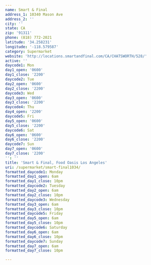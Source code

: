 ```yaml
---
name: Smart & Final
address_1: 10340 Mason Ave
address_2: ''
city: ''
state: CA
zip: '91311'
phone: (818) 772-2021
latitude: '34.258231'
longitude: '-118.579587'
category: Supermarket
website: 'http://locations.smartandfinal.com/CA/CHATSWORTH/528/'
active: ''
daycode1: Mon
day1_open: '0600'
day1_close: '2200'
daycode2: Tue
day2_open: '0600'
day2_close: '2200'
daycode3: Wed
day3_open: '0600'
day3_close: '2200'
daycode4: Thu
day4_open: '2200'
daycode5: Fri
day5_open: '0600'
day5_close: '2200'
daycode6: Sat
day6_open: '0600'
day6_close: '2200'
daycode7: Sun
day7_open: '0600'
day7_close: '2200'
'': ''
title: 'Smart & Final, Food Oasis Los Angeles'
uri: /supermarket/smart-final1034/
formatted_daycode1: Monday
formatted_day1_open: 6am
formatted_day1_close: 10pm
formatted_daycode2: Tuesday
formatted_day2_open: 6am
formatted_day2_close: 10pm
formatted_daycode3: Wednesday
formatted_day3_open: 6am
formatted_day3_close: 10pm
formatted_daycode5: Friday
formatted_day5_open: 6am
formatted_day5_close: 10pm
formatted_daycode6: Saturday
formatted_day6_open: 6am
formatted_day6_close: 10pm
formatted_daycode7: Sunday
formatted_day7_open: 6am
formatted_day7_close: 10pm

---
```

